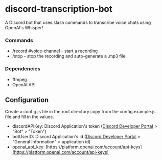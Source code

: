 # discord-transcription-bot
A Discord bot that uses slash commands to transcribe voice chats using OpenAI's Whisper!

### Commands
* /record #voice-channel - start a recording
* /stop - stop the recording and auto-generate a .mp3 file

### Dependencies
* ffmpeg
* OpenAI API

## Configuration
Create a config.js file in the root directory copy from the config.example.js file and fill in the values.
* discordAPIKey: Discord Application's token ([Discord Developer Portal](https://discord.com/developers/applications) > "Bot" > "Token")
* botUserID: Discord Application's id ([Discord Developer Portal](https://discord.com/developers/applications) > "General Information" > application id)
* openai_api_key: [https://platform.openai.com/account/api-keys](https://platform.openai.com/account/api-keys)
